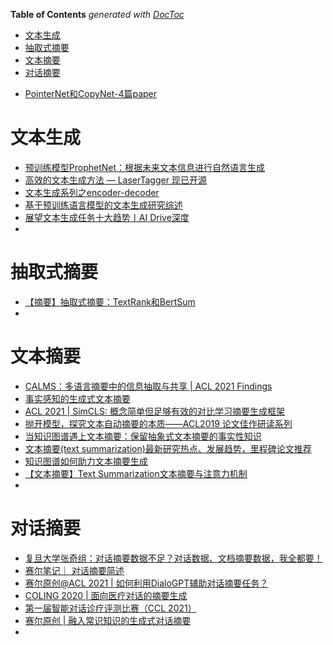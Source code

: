 <!-- START doctoc generated TOC please keep comment here to allow auto update -->
<!-- DON'T EDIT THIS SECTION, INSTEAD RE-RUN doctoc TO UPDATE -->
**Table of Contents**  *generated with [DocToc](https://github.com/thlorenz/doctoc)*

- [文本生成](#%E6%96%87%E6%9C%AC%E7%94%9F%E6%88%90)
- [抽取式摘要](#%E6%8A%BD%E5%8F%96%E5%BC%8F%E6%91%98%E8%A6%81)
- [文本摘要](#%E6%96%87%E6%9C%AC%E6%91%98%E8%A6%81)
- [对话摘要](#%E5%AF%B9%E8%AF%9D%E6%91%98%E8%A6%81)

<!-- END doctoc generated TOC please keep comment here to allow auto update -->


- [PointerNet和CopyNet-4篇paper](https://zhuanlan.zhihu.com/p/73590690)


# 文本生成
- [预训练模型ProphetNet：根据未来文本信息进行自然语言生成](https://mp.weixin.qq.com/s?__biz=MjM5ODkzMzMwMQ==&mid=2650412511&idx=1&sn=088ac8d7fc7c6306d7cc153d560d52f0&chksm=becd938589ba1a932fe2da235ba091da67b56fbc8f7189679ea183c4eac7f734efb34f0172c6&scene=0&xtrack=1&exportkey=A1FaUDZZyWfHc9mFnP2yqh8%3D&pass_ticket=Df0Hp50Eu2KPStu3JpQZ9Z6bR9SWbRuBOlf%2B3ZYlN45nWCSRWViMRhGlg2I6f9uz#rd)
- [高效的文本生成方法 — LaserTagger 现已开源](https://mp.weixin.qq.com/s?__biz=MzU1OTMyNDcxMQ==&mid=2247487770&idx=1&sn=80f544fe4967b0d27d2fde4ae85536e1&chksm=fc185a52cb6fd344e77133b6bd420e5939ff3d7643d44001e57b14f61eda7038e10cf92d1435&scene=0&xtrack=1&exportkey=A%2BipZQYNNvKCbP0eE4FMyTU%3D&pass_ticket=Df0Hp50Eu2KPStu3JpQZ9Z6bR9SWbRuBOlf%2B3ZYlN45nWCSRWViMRhGlg2I6f9uz#rd)
- [文本生成系列之encoder-decoder](https://mp.weixin.qq.com/s/kSuWmBqBBxWPAbPr7g8GJQ)
- [基于预训练语言模型的文本生成研究综述](https://mp.weixin.qq.com/s?__biz=MzI3ODgwODA2MA==&mid=2247506342&idx=2&sn=8ad67536557d8e4b089807453bd17821&chksm=eb53cd35dc2444237ec03d81e4b54e10a3ffb66a220e41c37d24590bc5cdb84bc1eaa676669f&mpshare=1&scene=24&srcid=1008GbE7ljpCQHuWbu8kAoxV&sharer_sharetime=1633693015637&sharer_shareid=9d627645afe156ff11b0a8519d982bcd&exportkey=A5faGVLyaBD78Sz1oIMALhU%3D&pass_ticket=X1hVh%2FzYha2Fa9G%2FZWK0bpCofPY07lt8BPBNyjf1xUWYljT%2Bk%2F9q5rZ%2F%2B4bWWFme&wx_header=0#rd)
- [展望文本生成任务十大趋势丨AI Drive深度](https://mp.weixin.qq.com/s?__biz=MzU2ODY2MTUwNQ==&mid=2247532136&idx=1&sn=7f6e0958c8b4f8dd7c59c76e649d9336&chksm=fc88bd06cbff341090d6a5c5ddf4416bb081aea0c14f57b743923a79598de5ee4728b0c1d8cd&mpshare=1&scene=24&srcid=0930JjLhiQtVM8BMSMC4auFj&sharer_sharetime=1632996557891&sharer_shareid=9d627645afe156ff11b0a8519d982bcd&exportkey=AwZTC5aHRpPvtkSpUNugaZk%3D&pass_ticket=X1hVh%2FzYha2Fa9G%2FZWK0bpCofPY07lt8BPBNyjf1xUWYljT%2Bk%2F9q5rZ%2F%2B4bWWFme&wx_header=0#rd)
- 


# 抽取式摘要
- [【摘要】抽取式摘要：TextRank和BertSum](https://mp.weixin.qq.com/s?__biz=MzI3ODgwODA2MA==&mid=2247488483&idx=4&sn=3d6133e6188add11732724ef47dda96a&chksm=eb500770dc278e66bea9697dad4c82ad9b242b0bc2605a5888e122184cd84c5e3e4bd1da29d2&mpshare=1&scene=1&srcid=1014vo5R8E8vwFq0ktmneOnu&sharer_sharetime=1634188997687&sharer_shareid=9d627645afe156ff11b0a8519d982bcd&exportkey=Ax%2FH0XpHTgQvCExXedYkzVg%3D&pass_ticket=R1AweeLAWw%2BNiXhIzTTZdwZWN39nPReyTpdWsFh9sTncp4d5JndrGpttZpZcXaVF&wx_header=0#rd)
- 


# 文本摘要
- [CALMS：多语言摘要中的信息抽取与共享 | ​ACL 2021 Findings](https://mp.weixin.qq.com/s?__biz=MzI3ODgwODA2MA==&mid=2247504394&idx=3&sn=5f6a43a8b93ab4f70ddce3dd4ffb1780&chksm=eb53c699dc244f8ff5e1048a0c6c7a295b5cb04e64f04815d6d4cae42df73410130a84c4829d&mpshare=1&scene=1&srcid=1014QDnerNuDwG3mSyOVxnpi&sharer_sharetime=1634188784342&sharer_shareid=9d627645afe156ff11b0a8519d982bcd&exportkey=Axla%2BWoes26wz6f4mm7S0ec%3D&pass_ticket=R1AweeLAWw%2BNiXhIzTTZdwZWN39nPReyTpdWsFh9sTncp4d5JndrGpttZpZcXaVF&wx_header=0#rd)
- [事实感知的生成式文本摘要](https://mp.weixin.qq.com/s?__biz=MzI4MDYzNzg4Mw==&mid=2247515144&idx=3&sn=c3c56e3a51a44a4a99148323f38931f6&chksm=ebb784dcdcc00dca4b76e38c9d2b64856731e804c2807b8cd1e8c6ba74d5f1ec66ef6796674d&mpshare=1&scene=1&srcid=1014gwJaHI8KigJAgEE4yEfK&sharer_sharetime=1634188714391&sharer_shareid=9d627645afe156ff11b0a8519d982bcd&exportkey=A4WR4206kt3JmRQWVix53lw%3D&pass_ticket=R1AweeLAWw%2BNiXhIzTTZdwZWN39nPReyTpdWsFh9sTncp4d5JndrGpttZpZcXaVF&wx_header=0#rd)
- [ACL 2021 | SimCLS: 概念简单但足够有效的对比学习摘要生成框架](https://mp.weixin.qq.com/s?__biz=MzIwMTc4ODE0Mw==&mid=2247531083&idx=2&sn=54c02e027de84d6d4a1abcc37f6b530c&chksm=96eaa5cba19d2cdd87ec305da8e37201825612e7440433f06502726eaec4b2e69d29f9713c9d&mpshare=1&scene=1&srcid=1014EEOgDw0MbueoeY9Ay6Jd&sharer_sharetime=1634188686934&sharer_shareid=9d627645afe156ff11b0a8519d982bcd&exportkey=A20qLwCEJ7wuzQGjOhocGro%3D&pass_ticket=R1AweeLAWw%2BNiXhIzTTZdwZWN39nPReyTpdWsFh9sTncp4d5JndrGpttZpZcXaVF&wx_header=0#rd)
- [抛开模型，探究文本自动摘要的本质——ACL2019 论文佳作研读系列](https://mp.weixin.qq.com/s?__biz=MjM5ODkzMzMwMQ==&mid=2650411543&idx=1&sn=d82ed3285aa40773b6360e0199fb6386&chksm=becd944d89ba1d5b708ea2ecba3735a8c54bc42fbc310f2b813742082cf6885a7a9db28edc17&mpshare=1&scene=1&srcid=1014iWhwUs4VOkWwpJomujjc&sharer_sharetime=1634188857943&sharer_shareid=9d627645afe156ff11b0a8519d982bcd&exportkey=A9t%2BnNJ9WiqMpvP6JfHBvS4%3D&pass_ticket=R1AweeLAWw%2BNiXhIzTTZdwZWN39nPReyTpdWsFh9sTncp4d5JndrGpttZpZcXaVF&wx_header=0#rd)
- [当知识图谱遇上文本摘要：保留抽象式文本摘要的事实性知识](https://mp.weixin.qq.com/s?__biz=MzIwMTc4ODE0Mw==&mid=2247510836&idx=3&sn=9030975e3d1679ce23e5978f68cbbe36&chksm=96ea74b4a19dfda2033ab11e9fcd0ecf53483a7c0b8cad8edcf43c7b64690950315b7406af7a&mpshare=1&scene=1&srcid=1014Qlut5Tszy8FxKPyWtDbR&sharer_sharetime=1634188877519&sharer_shareid=9d627645afe156ff11b0a8519d982bcd&exportkey=Aw7850%2BSv9c%2Bwv9z3AuOW%2F4%3D&pass_ticket=R1AweeLAWw%2BNiXhIzTTZdwZWN39nPReyTpdWsFh9sTncp4d5JndrGpttZpZcXaVF&wx_header=0#rd)
- [文本摘要(text summarization)最新研究热点、发展趋势，里程碑论文推荐](https://zhuanlan.zhihu.com/p/111266615)
- [知识图谱如何助力文本摘要生成](https://mp.weixin.qq.com/s?__biz=MjM5ODkzMzMwMQ==&mid=2650415088&idx=3&sn=f00f301ad9ec9d2439a737ec74ab7a57&chksm=becd99aa89ba10bcdd747c6cadeacbf0883f3606d8076fd42ecda45ff50a26c05d645335c937&mpshare=1&scene=24&srcid=0731ecdqjC6kRUDDXNNbcz7C&sharer_sharetime=1596189081639&sharer_shareid=9d627645afe156ff11b0a8519d982bcd&exportkey=Awfjg23AZIOShAmTtuYYCmA%3D&pass_ticket=IL%2BeHRprAt5yAlLjjC250jaLkeHDOYyDyV4vRbYX%2F0r7c3KJ%2FwPqrBhOiTesV9Z9&wx_header=0#rd)
- [【文本摘要】Text Summarization文本摘要与注意力机制](https://mp.weixin.qq.com/s?__biz=MzI3ODgwODA2MA==&mid=2247488353&idx=2&sn=c24857778c8b8596f11569fd8b41c597&chksm=eb5007f2dc278ee419fadd32a8c876371089f4f25bad1aebd5693b46ea33279fb7030948a389&scene=0&xtrack=1&exportkey=A8pmRfjFznpnA%2Bedg5N8yPk%3D&pass_ticket=peaJqRABUyiyXUkxShtHPoJ7onMoJTA4OFYeMuNaXmdNKq47G0x8XJEm7afGdVcX#rd)
- 


# 对话摘要
- [复旦大学张奇组：对话摘要数据不足？对话数据、文档摘要数据，我全都要！](https://mp.weixin.qq.com/s?__biz=MzIwMTc4ODE0Mw==&mid=2247540812&idx=2&sn=82dd604d7e00c3acc01d277a69c6ad1a&chksm=96eaffcca19d76da3603f69a26ea1025ca324046da628afb2c08a2355c972f41bd61c8d318cc&mpshare=1&scene=1&srcid=10145wuA1yhYis2lDVpZCCmy&sharer_sharetime=1634188648177&sharer_shareid=9d627645afe156ff11b0a8519d982bcd&exportkey=A%2FUvYkA2C8i8YZtEZGwA65s%3D&pass_ticket=R1AweeLAWw%2BNiXhIzTTZdwZWN39nPReyTpdWsFh9sTncp4d5JndrGpttZpZcXaVF&wx_header=0#rd)
- [赛尔笔记｜ 对话摘要简述](https://mp.weixin.qq.com/s?__biz=MzIxMjAzNDY5Mg==&mid=2650802409&idx=1&sn=6dc8e7c2d9bfeda363d349c96636cb0d&chksm=8cb89d02bbcf1414eed95cf1201996781e52717390f34672f7bf67fc12d1612445bdcd0cfee3&mpshare=1&scene=1&srcid=1014BAXsFl06RMneJJuk2e0h&sharer_sharetime=1634188729233&sharer_shareid=9d627645afe156ff11b0a8519d982bcd&exportkey=Axn1u7qXf%2B8KgbkwYia6gYU%3D&pass_ticket=R1AweeLAWw%2BNiXhIzTTZdwZWN39nPReyTpdWsFh9sTncp4d5JndrGpttZpZcXaVF&wx_header=0#rd)
- [赛尔原创@ACL 2021 | 如何利用DialoGPT辅助对话摘要任务？](https://mp.weixin.qq.com/s?__biz=MzIxMjAzNDY5Mg==&mid=2650803517&idx=1&sn=84e5382154b7a37974c00cf423f7134f&chksm=8cb898d6bbcf11c0e66328ebc05b78ed6766e60a27c9cec7524d0ae39bd4f4c1df8084f8c0b9&mpshare=1&scene=1&srcid=1014Zx6teQUICIccBDGDhMdD&sharer_sharetime=1634188742621&sharer_shareid=9d627645afe156ff11b0a8519d982bcd&exportkey=A8jORBbWNf4JxjgAViFhgWg%3D&pass_ticket=R1AweeLAWw%2BNiXhIzTTZdwZWN39nPReyTpdWsFh9sTncp4d5JndrGpttZpZcXaVF&wx_header=0#rd)
- [COLING 2020 | 面向医疗对话的摘要生成](https://mp.weixin.qq.com/s?__biz=MzIwMTc4ODE0Mw==&mid=2247523373&idx=2&sn=44e2656aebcd1f6bb43aeb45b79a6e66&chksm=96ea43ada19dcabb189370f496780479d783e175cf858218fc6c6a89165ffc384f2a493794bd&mpshare=1&scene=1&srcid=1014jheGSJ7b0EgxBSHsEUUP&sharer_sharetime=1634188815873&sharer_shareid=9d627645afe156ff11b0a8519d982bcd&exportkey=A8L8FlqyHXhkfHQ7Y8BOsVE%3D&pass_ticket=R1AweeLAWw%2BNiXhIzTTZdwZWN39nPReyTpdWsFh9sTncp4d5JndrGpttZpZcXaVF&wx_header=0#rd)
- [第一届智能对话诊疗评测比赛（CCL 2021）](http://www.fudan-disc.com/sharedtask/imcs21/index.html)
- [赛尔原创 | 融入常识知识的生成式对话摘要](https://mp.weixin.qq.com/s?__biz=MzIxMjAzNDY5Mg==&mid=2650800894&idx=1&sn=c319d87fb33f5d59ce15ea4a33450af5&chksm=8cb89715bbcf1e031f662879d2bb6e9134fdc6a3f1f1afc3147f435cb2a3235404ac312a9834&mpshare=1&scene=1&srcid=10141GPAixF20pKKG1TA2Mku&sharer_sharetime=1634188833653&sharer_shareid=9d627645afe156ff11b0a8519d982bcd&exportkey=A4j7w%2B8TUtsnZeFbslOOb0I%3D&pass_ticket=R1AweeLAWw%2BNiXhIzTTZdwZWN39nPReyTpdWsFh9sTncp4d5JndrGpttZpZcXaVF&wx_header=0#rd)
- 